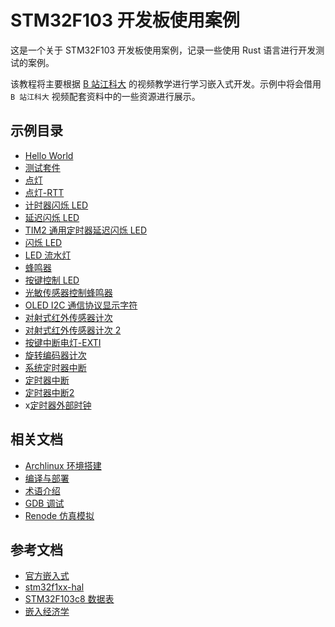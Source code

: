 # STM32F103 开发板使用案例

这是一个关于 STM32F103 开发板使用案例，记录一些使用 Rust 语言进行开发测试的案例。

该教程将主要根据 [B 站江科大](https://www.bilibili.com/video/BV1th411z7sn?p=1&vd_source=c459b4f4f90bc42bb5ddb5baf12e1bc7) 的视频教学进行学习嵌入式开发。示例中将会借用 `B 站江科大` 视频配套资料中的一些资源进行展示。

## 示例目录

- [Hello World](./app/helloworld)
- [测试套件](./app/testsuite)
- [点灯](./app/turns_user_led)
- [点灯-RTT](./app/turns_user_led_rtt)
- [计时器闪烁 LED](./app/timer_blinky)
- [延迟闪烁 LED](./app/delay_blinky)
- [TIM2 通用定时器延迟闪烁 LED](./app/tim2_timer_delay_blinky)
- [闪烁 LED](./app/blinky)
- [LED 流水灯](./app/led_flow_light)
- [蜂鸣器](./app/buzzer)
- [按键控制 LED](./app/key_control_led)
- [光敏传感器控制蜂鸣器](./app/light_sensor_control_buzzer)
- [OLED I2C 通信协议显示字符](./app/oled_i2c_show_character)
- [对射式红外传感器计次](./app/opposing_infrared_sensor_count)
- [对射式红外传感器计次 2](./app/opposing_infrared_sensor_count2)
- [按键中断电灯-EXTI](./app/key_control_led_exti)
- [旋转编码器计次](./app/rotary_encoder_count)
- [系统定时器中断](./app/sys_timer_interrupt)
- [定时器中断](./app/timer_interrupt)
- [定时器中断2](./app/timer_interrupt2)
- x[定时器外部时钟](./app/timer_external_clock)

## 相关文档

- [Archlinux 环境搭建](./docs/Archlinux环境搭建.md)
- [编译与部署](./docs/编译与部署.md)
- [术语介绍](./docs/术语介绍.md)
- [GDB 调试](./docs/GDB调试.md)
- [Renode 仿真模拟](./docs/Renode仿真模拟.md)

## 参考文档

- [官方嵌入式](https://www.rust-lang.org/zh-CN/what/embedded)
- [stm32f1xx-hal](https://github.com/stm32-rs/stm32f1xx-hal)
- [STM32F103c8 数据表](https://www.st.com/resource/en/datasheet/cd00161566.pdf)
- [嵌入经济学](https://docs.rust-embedded.org/embedonomicon/)
